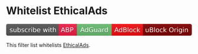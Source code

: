 # Whitelist EthicalAds
[![Subscribe with Adblock Plus, AdGuard, AdBlock, or uBlock Origin](https://raw.githubusercontent.com/easrng/filter-list-subscribe-badge/main/subscribe.svg)](https://easrng.github.io/whitelist-ethicalads/)

This filter list whitelists [EthicalAds](https://ethicalads.io).
